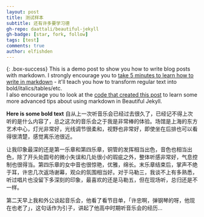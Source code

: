 ```yaml
---
layout: post
title: 测试样本
subtitle: 还有许多要学习德
gh-repo: daattali/beautiful-jekyll
gh-badge: [star, fork, follow]
tags: [test]
comments: true
author: elfishden
---
```


{: .box-success}
This is a demo post to show you how to write blog posts with markdown.  I strongly encourage you to [take 5 minutes to learn how to write in markdown](https://markdowntutorial.com/) - it'll teach you how to transform regular text into bold/italics/tables/etc.<br/>I also encourage you to look at the [code that created this post](https://raw.githubusercontent.com/daattali/beautiful-jekyll/master/_posts/2020-02-28-sample-markdown.md) to learn some more advanced tips about using markdown in Beautiful Jekyll.

**Here is some bold text**
自从上一次听音乐会已经过去很久了，已经记不得上次听的是什么内容了，总之这次的音乐会之于我是非常棒的体验。场馆是上海的东方艺术中心，灯光非常好，光线调节很柔和，视野也非常好，即使坐在后排也可以看得很清楚，感觉离乐池很近。

让我印象最深的还是第一乐章和第四乐章，铜管的发挥相当出色，音色也相当出色，除了开头处圆号的微小失误和几处很小的瑕疵之外，整体听感非常好，气息控制也很得当。第四乐章的女中音也很惊艳，优雅，绵长。末乐章结束后，掌声不绝于耳，许忠几次返场谢幕，观众的氛围相当好。对于马勒三，我谈不上有多熟悉，听过唱片也没留下多深刻的印象，最喜欢的还是马勒五，但在现场听，总归还是不一样。

第二天早上我和外公谈起音乐会，他看了看节目单，「许忠啊，弹钢琴的呀，他现在也老了」，这句话作为引子，讲起了他高中时期听音乐会的经历…




